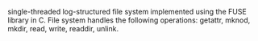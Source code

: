 single-threaded log-structured file system implemented using the FUSE library in C. File system handles the following operations: getattr, mknod, mkdir, read, write, readdir, unlink.

